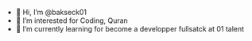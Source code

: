 - 👋 Hi, I’m @bakseck01
- 👀 I’m interested for Coding, Quran
- 🌱 I’m currently learning for become a developper fullsatck at 01 talent

<!---
bakseck01/bakseck01 is a ✨ special ✨ repository because its `README.md` (this file) appears on your GitHub profile.
You can click the Preview link to take a look at your changes.
--->
